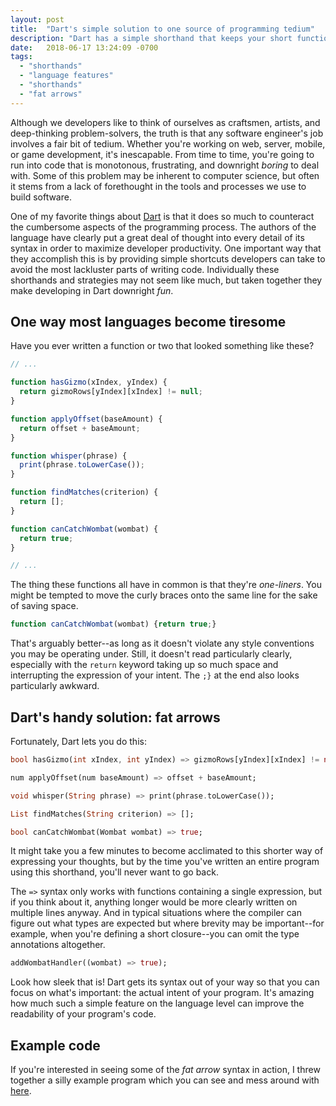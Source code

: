 ```yaml
---
layout: post
title:  "Dart's simple solution to one source of programming tedium"
description: "Dart has a simple shorthand that keeps your short function declarations clean and easy to read."
date:   2018-06-17 13:24:09 -0700
tags:
  - "shorthands"
  - "language features"
  - "shorthands"
  - "fat arrows"
---
```


Although we developers like to think of ourselves as craftsmen, artists, and deep-thinking problem-solvers, the truth is that any software engineer's job involves a fair bit of tedium.  Whether you're working on web, server, mobile, or game development, it's inescapable.  From time to time, you're going to run into code that is monotonous, frustrating, and downright *boring* to deal with.  Some of this problem may be inherent to computer science, but often it stems from a lack of forethought in the tools and processes we use to build software.

One of my favorite things about [Dart](https://www.dartlang.org/) is that it does so much to counteract the cumbersome aspects of the programming process.  The authors of the language have clearly put a great deal of thought into every detail of its syntax in order to maximize developer productivity.  One important way that they accomplish this is by providing simple shortcuts developers can take to avoid the most lackluster parts of writing code.  Individually these shorthands and strategies may not seem like much, but taken together they make developing in Dart downright *fun*.

## One way most languages become tiresome

Have you ever written a function or two that looked something like these?

```javascript
// ...

function hasGizmo(xIndex, yIndex) {
  return gizmoRows[yIndex][xIndex] != null;
}

function applyOffset(baseAmount) {
  return offset + baseAmount;
}

function whisper(phrase) {
  print(phrase.toLowerCase());
}

function findMatches(criterion) {
  return [];
}

function canCatchWombat(wombat) {
  return true;
}

// ...
```

The thing these functions all have in common is that they're *one-liners*.  You might be tempted to move the curly braces onto the same line for the sake of saving space.

```javascript
function canCatchWombat(wombat) {return true;}
```

That's arguably better--as long as it doesn't violate any style conventions you may be operating under.  Still, it doesn't read particularly clearly, especially with the `return` keyword taking up so much space and interrupting the expression of your intent.  The `;}` at the end also looks particularly awkward.

## Dart's handy solution: fat arrows

Fortunately, Dart lets you do this:

```dart
bool hasGizmo(int xIndex, int yIndex) => gizmoRows[yIndex][xIndex] != null;

num applyOffset(num baseAmount) => offset + baseAmount;

void whisper(String phrase) => print(phrase.toLowerCase());

List findMatches(String criterion) => [];

bool canCatchWombat(Wombat wombat) => true;
```

It might take you a few minutes to become acclimated to this shorter way of expressing your thoughts, but by the time you've written an entire program using this shorthand, you'll never want to go back.

The `=>` syntax only works with functions containing a single expression, but if you think about it, anything longer would be more clearly written on multiple lines anyway.  And in typical situations where the compiler can figure out what types are expected but where brevity may be important--for example, when you're defining a short closure--you can omit the type annotations altogether.

```dart
addWombatHandler((wombat) => true);
```

Look how sleek that is!  Dart gets its syntax out of your way so that you can focus on what's important: the actual intent of your program.  It's amazing how much such a simple feature on the language level can improve the readability of your program's code.

## Example code

If you're interested in seeing some of the *fat arrow* syntax in action, I threw together a silly example program which you can see and mess around with [here](/a-silly-example-of-darts-fat-arrow-syntax).
